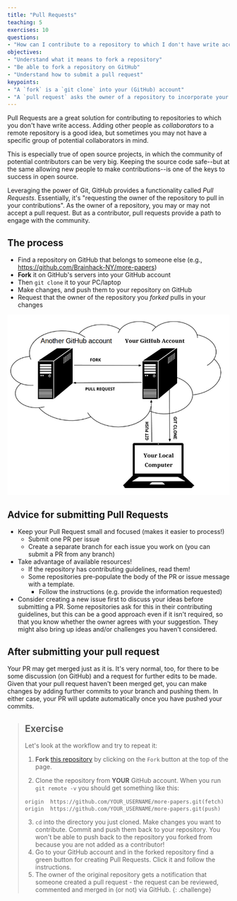 ```yaml
---
title: "Pull Requests"
teaching: 5
exercises: 10
questions:
- "How can I contribute to a repository to which I don't have write access?"
objectives:
- "Understand what it means to fork a repository"
- "Be able to fork a repository on GitHub"
- "Understand how to submit a pull request"
keypoints:
- "A `fork` is a `git clone` into your (GitHub) account"
- "A `pull request` asks the owner of a repository to incorporate your changes"
---
```


Pull Requests are a great solution for contributing to repositories to which
you don't have write access.
Adding other people as *collaborators* to a remote repository is a good idea,
but sometimes you may not have a specific group of potential collaborators in mind.

This is especially true of open source projects,
in which the community of potential contributors can be very big.
Keeping the source code safe--but at the same allowing new people to make contributions--is one of the keys to success in open source.

Leveraging the power of Git,
GitHub provides a functionality called *Pull Requests*.
Essentially, it's "requesting the owner of the repository to pull in
your contributions".
As the owner of a repository, you may or may not accept a pull request.
But as a contributor, pull requests provide a path to engage with the community.

## The process

- Find a repository on GitHub that belongs to someone else (e.g., https://github.com/Brainhack-NY/more-papers)
- **Fork** it on GitHub's servers into your GitHub account
- Then `git clone` it to your PC/laptop
- Make changes, and push them to your repository on GitHub
- Request that the owner of the repository you *forked* pulls in your changes

![Conceptual illustration of a pull request - image adapted from [here](http://acrl.ala.org/techconnect/post/coding-collaboration-on-github)](../fig/borrowed/github-diagram.png)

## Advice for submitting Pull Requests

- Keep your Pull Request small and focused (makes it easier to process!)
	- Submit one PR per issue
	- Create a separate branch for each issue you work on
	  (you can submit a PR from any branch)
- Take advantage of available resources!
	- If the repository has contributing guidelines, read them!
	- Some repositories pre-populate the body of the PR or issue message
	  with a template.
		- Follow the instructions (e.g. provide the information requested)
- Consider creating a new issue first to discuss your ideas before submitting a PR.
  Some repositories ask for this in their contributing guidelines,
  but this can be a good approach even if it isn't required,
  so that you know whether the owner agrees with your suggestion.
  They might also bring up ideas and/or challenges you haven't considered.

## After submitting your pull request

Your PR may get merged just as it is.
It's very normal, too, for there to be some discussion (on GitHub)
and a request for further edits to be made.
Given that your pull request haven't been merged get,
you can make changes by adding further commits to your branch and pushing them.
In either case, your PR will update automatically once you have pushed your commits.

> ## Exercise
> Let's look at the workflow and try to repeat it:
>
> 1. **Fork** [this
> repository](https://github.com/Brainhack-NY/more-papers)
> by  clicking on the `Fork` button at the top of the page.
>
> 2. Clone the repository from **YOUR** GitHub account. When you run `git remote -v`
> you should get something like this:
>
> 	```{.output}
>	origin	https://github.com/YOUR_USERNAME/more-papers.git(fetch)
> 	origin	https://github.com/YOUR_USERNAME/more-papers.git(push)
> 	```
>
> 3. `cd` into the directory you just cloned. Make changes you want to contribute.
> Commit and push them back to your repository.
> You won't be able to push back to the repository you forked from
> because you are not added as a contributor!
> 4. Go to your GitHub account and in the forked repository find a green button
> for creating Pull Requests. Click it and follow the instructions.
> 5. The owner of the original repository gets a notification that someone
> created a pull request - the request can be reviewed, commented and merged in
> (or not) via GitHub.
{: .challenge}